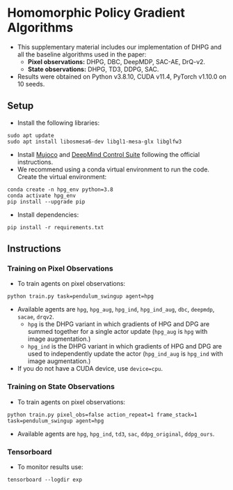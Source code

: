 # Homomorphic Policy Gradient Algorithms
* This supplementary material includes our implementation of DHPG and all 
the baseline algorithms used in the paper: 
  * **Pixel observations:** DHPG, DBC, DeepMDP, SAC-AE, DrQ-v2.
  * **State observations:** DHPG, TD3, DDPG, SAC.
* Results were obtained on Python v3.8.10, CUDA v11.4, PyTorch v1.10.0 on 10 seeds.

## Setup
* Install the following libraries:
```commandline
sudo apt update
sudo apt install libosmesa6-dev libgl1-mesa-glx libglfw3
```
* Install [Mujoco](https://github.com/deepmind/mujoco) and [DeepMind Control Suite](https://github.com/deepmind/dm_control)
following the official instructions.
* We recommend using a conda virtual environment to run the code.
Create the virtual environment:
```commandline
conda create -n hpg_env python=3.8
conda activate hpg_env
pip install --upgrade pip
```
* Install dependencies:
```commandline
pip install -r requirements.txt
````

## Instructions
### Training on Pixel Observations
* To train agents on pixel observations:
```commandline
python train.py task=pendulum_swingup agent=hpg 
```
* Available agents are `hpg`, `hpg_aug`, `hpg_ind`, `hpg_ind_aug`, 
`dbc`, `deepmdp`, `sacae`, `drqv2`.
  * `hpg` is the DHPG variant in which gradients of HPG and DPG are summed 
  together for a single actor update (`hpg_aug` is `hpg` with image augmentation.) 
  * `hpg_ind` is the DHPG variant in which gradients of HPG and DPG are 
   used to independently update the actor (`hpg_ind_aug` is `hpg_ind` with image augmentation.)   
* If you do not have a CUDA device, use `device=cpu`.

### Training on State Observations
* To train agents on pixel observations:
```commandline
python train.py pixel_obs=false action_repeat=1 frame_stack=1 task=pendulum_swingup agent=hpg 
```
* Available agents are `hpg`, `hpg_ind`, `td3`, `sac`, `ddpg_original`, `ddpg_ours`.

### Tensorboard
* To monitor results use:
```commandline
tensorboard --logdir exp
```
